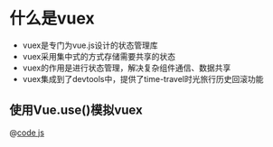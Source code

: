 # 什么是vuex

- vuex是专门为vue.js设计的状态管理库
- vuex采用集中式的方式存储需要共享的状态
- vuex的作用是进行状态管理，解决复杂组件通信、数据共享
- vuex集成到了devtools中，提供了time-travel时光旅行历史回滚功能

## 使用Vue.use()模拟vuex

@[code js](./vuex.js)